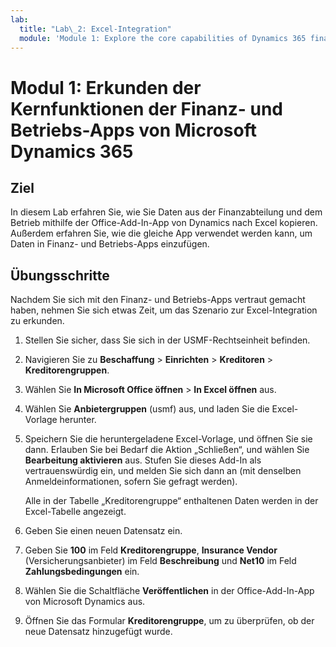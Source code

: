 ```yaml
---
lab:
  title: "Lab\_2: Excel-Integration"
  module: 'Module 1: Explore the core capabilities of Dynamics 365 finance and operations apps'
---
```


# <a name="module-1-explore-the-core-capabilities-of-dynamics-365-finance-and-operations-apps"></a>Modul 1: Erkunden der Kernfunktionen der Finanz- und Betriebs-Apps von Microsoft Dynamics 365

## <a name="objective"></a>Ziel

In diesem Lab erfahren Sie, wie Sie Daten aus der Finanzabteilung und dem Betrieb mithilfe der Office-Add-In-App von Dynamics nach Excel kopieren. Außerdem erfahren Sie, wie die gleiche App verwendet werden kann, um Daten in Finanz- und Betriebs-Apps einzufügen.

## <a name="lab-steps"></a>Übungsschritte

Nachdem Sie sich mit den Finanz- und Betriebs-Apps vertraut gemacht haben, nehmen Sie sich etwas Zeit, um das Szenario zur Excel-Integration zu erkunden.

1. Stellen Sie sicher, dass Sie sich in der USMF-Rechtseinheit befinden. 

2. Navigieren Sie zu **Beschaffung** > **Einrichten** > **Kreditoren** > **Kreditorengruppen**.

3. Wählen Sie **In Microsoft Office öffnen** > **In Excel öffnen** aus.

4. Wählen Sie **Anbietergruppen** (usmf) aus, und laden Sie die Excel-Vorlage herunter.

5. Speichern Sie die heruntergeladene Excel-Vorlage, und öffnen Sie sie dann. Erlauben Sie bei Bedarf die Aktion „Schließen“, und wählen Sie **Bearbeitung aktivieren** aus. Stufen Sie dieses Add-In als vertrauenswürdig ein, und melden Sie sich dann an (mit denselben Anmeldeinformationen, sofern Sie gefragt werden).

    Alle in der Tabelle „Kreditorengruppe“ enthaltenen Daten werden in der Excel-Tabelle angezeigt.

6.  Geben Sie einen neuen Datensatz ein.

7. Geben Sie **100** im Feld **Kreditorengruppe**, **Insurance Vendor** (Versicherungsanbieter) im Feld **Beschreibung** und **Net10** im Feld **Zahlungsbedingungen** ein.

8. Wählen Sie die Schaltfläche **Veröffentlichen** in der Office-Add-In-App von Microsoft Dynamics aus.

9. Öffnen Sie das Formular **Kreditorengruppe**, um zu überprüfen, ob der neue Datensatz hinzugefügt wurde.

